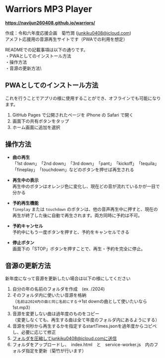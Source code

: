 # Warriors MP3 Player

**https://navijun260408.github.io/warriors/**

作成：令和六年度応援企画　菊竹潤 (junkiku0408@icloud.com)\
アメフト応援用の音源再生サイトです（PWAでの利用を想定）

READMEでの記載事項は以下の通りです。\
・PWAとしてのインストール方法\
・操作方法\
・音源の更新方法\

## PWAとしてのインストール方法
これを行うことでアプリの様に使用することができ、オフラインでも可能になります。
1. GitHub Pages で公開されたページを iPhone の Safari で開く
2. 画面下の共有ボタンをタップ
3. ホーム画面に追加を選択

## 操作方法

- **曲の再生**  
  「1st down」　「2nd down」　「3rd down」　「pant」　「kickoff」　「tequila」　「fineplay」　「touchdown」などのボタンを押せば再生される

- **再生中の表示**  
  再生中のボタンはオレンジ色に変化し、現在どの音が流れているかが一目で分かる

- **予約再生機能**  
  `fineplay` または `touchdown` のボタンは、他の音声再生中に押すと、現在の再生が終了した後に自動で再生されます。両方同時に予約は不可。

- **予約キャンセル**  
  予約中にもう一度ボタンを押すと、予約をキャンセルできる

- **停止ボタン**  
  画面下の「STOP」ボタンを押すことで、再生・予約を完全に停止。
  
## 音源の更新方法
新年度になって音源を更新したい場合は以下の様にしてください
1. 自分の年の名前のフォルダを作成　(ex. /2024)
2. そのフォルダ内に使いたい音源を格納 \
（`名前は2024内の曲と同じ名前にする`→1st downの曲として使いたいなら1st.mp3）
3. 音源を変更しない曲は過年度のものをコピー\
（変更しなくても、再生する曲は全て年度のフォルダ内にあるようにする）
4. 音源を何秒から再生するかを指定するstartTimes.jsonを過年度からコピペし、必要に応じて修正
5. フォルダを圧縮してjunkiku0408@icloud.comに送信
6. フォルダをアップロードし、　index.html　と　service-worker.js　内のフォルダ指定を更新（菊竹が行います）